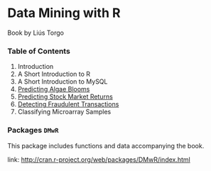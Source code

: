 Data Mining with R
==================

Book by Liús Torgo

### Table of Contents

1. Introduction
  1. A Short Introduction to R
  2. A Short Introduction to MySQL
2. [Predicting Algae Blooms](algae/)
3. [Predicting Stock Market Returns](stock/)
4. [Detecting Fraudulent Transactions](fraud/)
5. Classifying Microarray Samples

### Packages `DMwR`

This package includes functions and data accompanying the book.

link: http://cran.r-project.org/web/packages/DMwR/index.html

